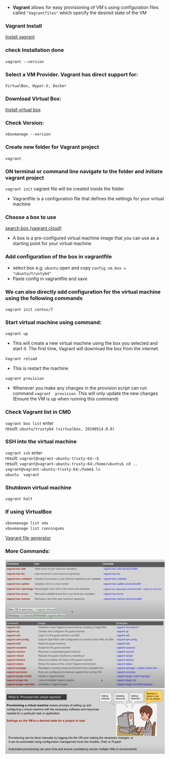 - **Vagrant** allows for easy provisioning of VM's using configuration files called `"Vagrantfiles"` which specify the desired state of the VM 

### Vagrant Install

<a href="https://developer.hashicorp.com/vagrant/install" > Install vagrant </a>

### check Installation done 
`vagrant --version`
### Select a VM Provider. Vagrant has direct support for:
`VirtualBox, Hyper-V, Docker`
### Download Virtual Box:
<a href="https://www.virtualbox.org/wiki/Downloads"> Install virtual box </a>
### Check Version:
`vboxmanage --version`
### Create new folder for Vagrant project
`vagrant`

### ON terminal or command line navigate to the folder and initiate vagrant project 
`vagrant init`  vagrant file will be created inside the folder 

- Vagrantfile is a configuration file that defines the settings for your virtual machine

### Choose a box to use 
<a href="https://app.vagrantup.com/boxes/search"> search box (vagrant cloud) </a>
- A box is a pre-configured virtual machine image that you can use as a starting point for your virtual machine

### Add configuration of the box in vagrantfile
- select box e.g: `ubuntu` open and copy `config.vm.box = "ubuntu/trusty64"`
- Paste config in vagrantfile and save

### We can also directly add configuration for the virtual machine using the following commands
`vagrant init centos/7`

### Start virtual machine using command:
`vagrant up`
- This will create a new virtual machine using the box you selected and start it. The first time, Vagrant will download the box from the internet.

`Vagrant reload`
- This is restart the machine

`vagrant provision`
- Whenever you make any changes in the provision script can run command `vagrant  provision`. This will only update the new changes (Ensure the VM is up when running this command)

### Check Vagrant list in CMD
`vagrant box list` enter <br>
result: `ubuntu/trusty64 (virtualbox, 20190514.0.0)`

### SSH into the virtual machine 
`vagrant ssh` enter<br>
result: `vagrant@vagrant-ubuntu-trusty-64:~$`<br>
result:
`vagrant@vagrant-ubuntu-trusty-64:/home/ubuntu$ cd ..`<br>
`vagrant@vagrant-ubuntu-trusty-64:/home$ ls`<br>
`ubuntu  vagrant`

### Shutdown virtual machine 
`vagrant halt`

### If using VirtualBox 
`vboxmanage list vms`<br>
`vboxmanage list runningvms`

<a href="https://vagrantfile-generator.vercel.app/">Vagrant file generator</a>

### More Commands:
<img src="../Assets/Vagrant1.png"> <br>
<img src="../Assets/Vagrant2.png"> <br>
<img src="../Assets/Vagrant3.png">
